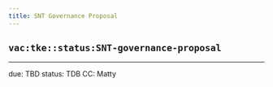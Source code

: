 ```yaml
---
title: SNT Governance Proposal
---
```


## `vac:tke::status:SNT-governance-proposal`
---

due: TBD
status: TDB
CC: Matty


